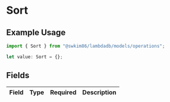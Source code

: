 # Sort

## Example Usage

```typescript
import { Sort } from "@swkim86/lambdadb/models/operations";

let value: Sort = {};
```

## Fields

| Field       | Type        | Required    | Description |
| ----------- | ----------- | ----------- | ----------- |